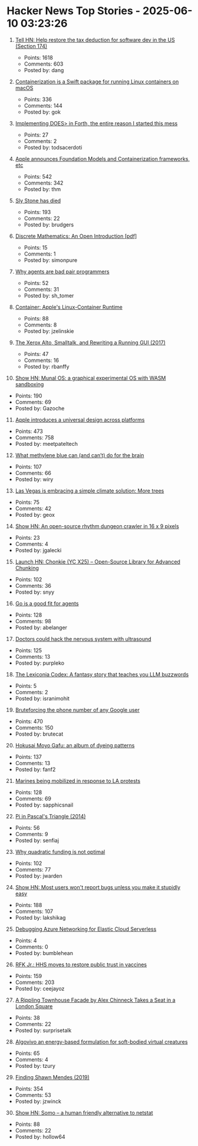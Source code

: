 # Hacker News Top Stories - 2025-06-10 03:23:26

1. [Tell HN: Help restore the tax deduction for software dev in the US (Section 174)](undefined)
   - Points: 1618
   - Comments: 603
   - Posted by: dang

2. [Containerization is a Swift package for running Linux containers on macOS](https://github.com/apple/containerization)
   - Points: 336
   - Comments: 144
   - Posted by: gok

3. [Implementing DOES> in Forth, the entire reason I started this mess](https://boston.conman.org/2025/06/09.1)
   - Points: 27
   - Comments: 2
   - Posted by: todsacerdoti

4. [Apple announces Foundation Models and Containerization frameworks, etc](https://www.apple.com/newsroom/2025/06/apple-supercharges-its-tools-and-technologies-for-developers/)
   - Points: 542
   - Comments: 342
   - Posted by: thm

5. [Sly Stone has died](https://abcnews.go.com/US/sly-stone-pioneering-leader-funk-band-sly-family/story?id=122666345)
   - Points: 193
   - Comments: 22
   - Posted by: brudgers

6. [Discrete Mathematics: An Open Introduction [pdf]](https://discrete.openmathbooks.org/pdfs/dmoi4.pdf)
   - Points: 15
   - Comments: 1
   - Posted by: simonpure

7. [Why agents are bad pair programmers](https://justin.searls.co/posts/why-agents-are-bad-pair-programmers/)
   - Points: 52
   - Comments: 31
   - Posted by: sh_tomer

8. [Container: Apple's Linux-Container Runtime](https://github.com/apple/container)
   - Points: 88
   - Comments: 8
   - Posted by: jzelinskie

9. [The Xerox Alto, Smalltalk, and Rewriting a Running GUI (2017)](https://www.righto.com/2017/10/the-xerox-alto-smalltalk-and-rewriting.html)
   - Points: 47
   - Comments: 16
   - Posted by: rbanffy

10. [Show HN: Munal OS: a graphical experimental OS with WASM sandboxing](https://github.com/Askannz/munal-os)
   - Points: 190
   - Comments: 69
   - Posted by: Gazoche

11. [Apple introduces a universal design across platforms](https://www.apple.com/newsroom/2025/06/apple-introduces-a-delightful-and-elegant-new-software-design/)
   - Points: 473
   - Comments: 758
   - Posted by: meetpateltech

12. [What methylene blue can (and can’t) do for the brain](https://neurofrontiers.blog/what-methylene-blue-can-and-cant-do-for-the-brain/)
   - Points: 107
   - Comments: 66
   - Posted by: wiry

13. [Las Vegas is embracing a simple climate solution: More trees](https://www.npr.org/2025/06/09/nx-s1-5340363/las-vegas-climate-change-solution-trees)
   - Points: 75
   - Comments: 42
   - Posted by: geox

14. [Show HN: An open-source rhythm dungeon crawler in 16 x 9 pixels](https://github.com/jgalecki/qrawl-tiny-mass-disco)
   - Points: 23
   - Comments: 4
   - Posted by: jgalecki

15. [Launch HN: Chonkie (YC X25) – Open-Source Library for Advanced Chunking](undefined)
   - Points: 102
   - Comments: 36
   - Posted by: snyy

16. [Go is a good fit for agents](https://docs.hatchet.run/blog/go-agents)
   - Points: 128
   - Comments: 98
   - Posted by: abelanger

17. [Doctors could hack the nervous system with ultrasound](https://spectrum.ieee.org/focused-ultrasound-stimulation-inflammation-diabetes)
   - Points: 125
   - Comments: 13
   - Posted by: purpleko

18. [The Lexiconia Codex: A fantasy story that teaches you LLM buzzwords](https://medium.com/@isranimohit/the-lexiconia-codex-a-fantasy-story-that-teaches-you-every-llm-buzzword-3b7f6eb23da9)
   - Points: 5
   - Comments: 2
   - Posted by: isranimohit

19. [Bruteforcing the phone number of any Google user](https://brutecat.com/articles/leaking-google-phones)
   - Points: 470
   - Comments: 150
   - Posted by: brutecat

20. [Hokusai Moyo Gafu: an album of dyeing patterns](https://ndlsearch.ndl.go.jp/en/imagebank/theme/hokusaimoyo)
   - Points: 137
   - Comments: 13
   - Posted by: fanf2

21. [Marines being mobilized in response to LA protests](https://www.cnn.com/2025/06/09/politics/marines-mobilized-los-angeles-protests)
   - Points: 128
   - Comments: 69
   - Posted by: sapphicsnail

22. [Pi in Pascal's Triangle (2014)](https://www.cut-the-knot.org/arithmetic/algebra/PiInPascal.shtml)
   - Points: 56
   - Comments: 9
   - Posted by: senfiaj

23. [Why quadratic funding is not optimal](https://jonathanwarden.com/quadratic-funding-is-not-optimal/)
   - Points: 102
   - Comments: 77
   - Posted by: jwarden

24. [Show HN: Most users won't report bugs unless you make it stupidly easy](undefined)
   - Points: 188
   - Comments: 107
   - Posted by: lakshikag

25. [Debugging Azure Networking for Elastic Cloud Serverless](https://www.elastic.co/observability-labs/blog/debugging-aks-packet-loss)
   - Points: 4
   - Comments: 0
   - Posted by: bumblehean

26. [RFK Jr.: HHS moves to restore public trust in vaccines](https://www.wsj.com/opinion/rfk-jr-hhs-moves-to-restore-public-trust-in-vaccines-45495112)
   - Points: 159
   - Comments: 203
   - Posted by: ceejayoz

27. [A Rippling Townhouse Facade by Alex Chinneck Takes a Seat in a London Square](https://www.thisiscolossal.com/2025/05/alex-chinneck-a-week-at-the-knees/)
   - Points: 38
   - Comments: 22
   - Posted by: surprisetalk

28. [Algovivo an energy-based formulation for soft-bodied virtual creatures](https://juniorrojas.com/algovivo/)
   - Points: 65
   - Comments: 4
   - Posted by: tzury

29. [Finding Shawn Mendes (2019)](https://ericneyman.wordpress.com/2019/11/26/finding-shawn-mendes/)
   - Points: 354
   - Comments: 53
   - Posted by: jzwinck

30. [Show HN: Somo – a human friendly alternative to netstat](https://github.com/theopfr/somo)
   - Points: 88
   - Comments: 22
   - Posted by: hollow64

